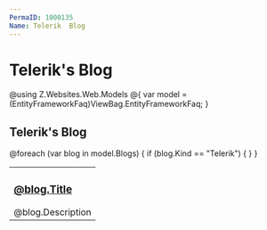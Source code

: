 ```yaml
---
PermaID: 1000135
Name: Telerik  Blog
---
```


# Telerik's Blog

@using Z.Websites.Web.Models
@{
    var model = (EntityFrameworkFaq)ViewBag.EntityFrameworkFaq;
}

<h2>Telerik's Blog</h2>

<table>
    <tbody>
        @foreach (var blog in model.Blogs)
        {
            if (blog.Kind == "Telerik")
            {
                <tr>
                    <td>
                        <h3><a href="@blog.Url">@blog.Title</a></h3>
                        @blog.Description
                    </td>
                </tr>
            }
        }
    </tbody>
</table>